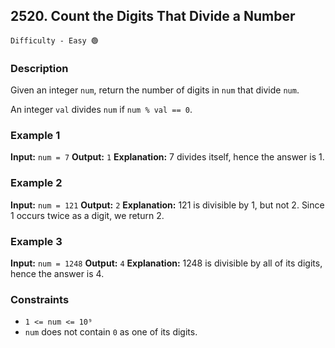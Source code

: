 ## 2520. Count the Digits That Divide a Number

`Difficulty - Easy 🟢`

### Description

Given an integer `num`, return the number of digits in `num` that divide `num`.

An integer `val` divides `num` if `num % val == 0`.

### Example 1

**Input:**
`num = 7`
**Output:**
`1`
**Explanation:**
7 divides itself, hence the answer is 1.

### Example 2

**Input:**
`num = 121`
**Output:**
`2`
**Explanation:**
121 is divisible by 1, but not 2. Since 1 occurs twice as a digit, we return 2.

### Example 3

**Input:**
`num = 1248`
**Output:**
`4`
**Explanation:**
1248 is divisible by all of its digits, hence the answer is 4.

### Constraints

* `1 <= num <= 10⁹`
* `num` does not contain `0` as one of its digits.
